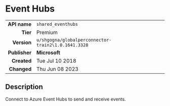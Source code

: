 # Event Hubs
| | |
|-:|-|
|**API name**|`shared_eventhubs`|
|**Tier**|Premium|
|**Version**|`u/shgogna/globalperconnector-train2\1.0.1641.3328`|
|**Publisher**|**Microsoft**|
|**Created**|Tue Jul 10 2018|
|**Changed**|Thu Jun 08 2023|

## Description
Connect to Azure Event Hubs to send and receive events.
